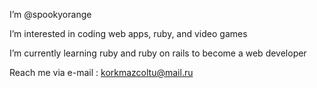 I’m @spookyorange


I’m interested in coding web apps, ruby, and video games


I’m currently learning ruby and ruby on rails to become a web developer


Reach me via e-mail : korkmazcoltu@mail.ru

<!---
spookyorange/spookyorange is a ✨ special ✨ repository because its `README.md` (this file) appears on your GitHub profile.
You can click the Preview link to take a look at your changes.
--->
